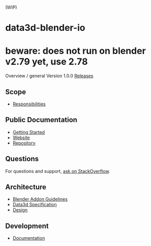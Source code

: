 (WIP)

# data3d-blender-io
# beware: does not run on blender v2.79 yet, use 2.78

Overview / general
Version 1.0.0
[Releases](docs/releases.md)

## Scope
* [Responsibilities](docs/responsibilities.md)

## Public Documentation
* [Getting Started](docs/getting-started.md)
* [Website](https://github.com/archilogic-com/data3d-blender-io)
* [Repository](https://github.com/archilogic-com/data3d-blender-io)

## Questions
For questions and support, [ask on StackOverflow](https://stackoverflow.com/questions/ask/?tags=blender,%20archilogic).

## Architecture
* [Blender Addon Guidelines](https://wiki.blender.org/index.php/Dev:Py/Scripts/Guidelines/Addons)
* [Data3d Specification](https://github.com/archilogic-com/base-format/wiki/Data3d-Specifications)
* [Design](docs/design.md)

## Development
* [Documentation](docs/documentation.md)
